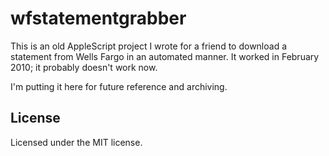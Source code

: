 # wfstatementgrabber
This is an old AppleScript project I wrote for a friend to download a statement 
from Wells Fargo in an automated manner. It worked in February 2010; it 
probably doesn't work now.

I'm putting it here for future reference and archiving.

## License

Licensed under the MIT license.